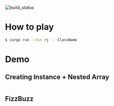 ![build_status](https://travis-ci.org/rchaser53/rust-jvm.svg?branch=master)

# How to play

```sh
$ cargo run --bin rj -- ClassName
```

# Demo

## Creating Instance + Nested Array
<img alt="" src="https://github.com/rchaser53/rj/blob/master/NestLoop.gif" >

## FizzBuzz
<img alt="" src="https://github.com/rchaser53/rj/blob/master/fizzbuzz.gif" >
